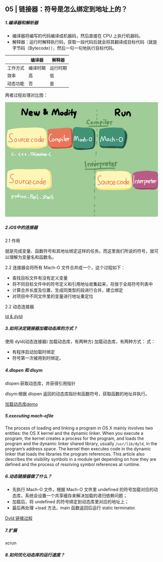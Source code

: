 ## 05 | 链接器：符号是怎么绑定到地址上的？

##### 1.编译器和解析器

+ 编译器将编写的代码编译成机器码，然后直接在 CPU 上执行机器码。
+ 解释器：运行时解释执行码，获取一段代码后就会将其翻译成目标代码（就是字节码（Bytecode）），然后一句一句地执行目标代码。

|          | 编译器   | 解释器   |
| :------- | -------- | -------- |
| 工作方式 | 编译时期 | 运行时期 |
| 效率     | 高       | 低       |
| 动态功能 | 否       | 是       |

两者过程处理对比图：

![编译器和解释器的对比2](./编译器和解释器的对比2.png)



##### 2.iOS中的连接器

2.1 作用

就是完成变量、函数符号和其地址绑定这样的任务。而这里我们所说的符号，就可以理解为变量名和函数名。

2.2 连接器会将所有 Mach-O 文件合并成一个，这个过程如下：

+ 查找目标文件有没有定义变量
+ 将不同目标文件中的符号定义和引用地址收集起来，存放于全局符号列表中
+ 计算合并长度及位置，生成同类型的段进行合并，建立绑定
+ 对项目中不同文件里的变量进行地址重定位

2.2 动态连接器

[ld & dyld](<https://stackoverflow.com/questions/29335332/does-os-x-have-two-linkers-one-static-and-one-dynamic>)

##### 3.如何决定链接器加载动态库的方式？

使用 dyld(动态连接器) 加载动态库，有两种方) 加载动态库，有两种方式：
式：

+ 有程序启动加载时绑定
+ 符号第一次被用到时绑定。

##### 4.dlopen 和 dlsym

dlopen:获取动态库，并获得引用指针

dlsym:根据 dlopen 返回的动态库指针和函数符号，获取函数的地址并执行。

[加载动态库demo](./testProject/dlopen )

##### 5.executing mach-ofile 

 The process of loading and linking a program in OS X mainly involves two entities: the OS X kernel and the dynamic linker. When you execute a program, the kernel creates a process for the program, and loads the program and the dynamic linker shared library, usually `/usr/lib/dyld`, in the program’s address space. The kernel then executes code in the dynamic linker that loads the libraries the program references. This article also describes the visibility symbols in a module get depending on how they are defined and the process of resolving symbol references at runtime.

##### 6.动态链接器做了什么？

+ 先执行 Mach-O 文件，根据 Mach-O 文件里 undefined 的符号加载对应的动态库，系统会设置一个共享缓存来解决加载的递归依赖问题；
+ 加载后，将 undefined 的符号绑定到动态库里对应的地址上；
+ 最后再处理 +load 方法，main 函数返回后运行 static terminator.

[Dyld 链接过程](./Dyld链接过程.md)

##### 7.扩展

xcrun

##### 8.如何优化动态库的运行速度？